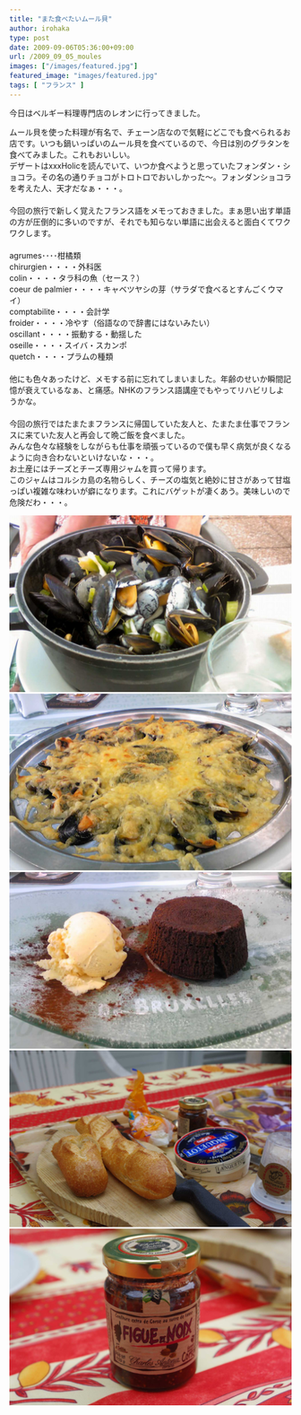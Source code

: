 ```yaml
---
title: "また食べたいムール貝"
author: irohaka
type: post
date: 2009-09-06T05:36:00+09:00
url: /2009_09_05_moules
images: ["/images/featured.jpg"]
featured_image: "images/featured.jpg"
tags: [ "フランス" ]
---
```


今日はベルギー料理専門店のレオンに行ってきました。
 <!--more-->
ムール貝を使った料理が有名で、チェーン店なので気軽にどこでも食べられるお店です。いつも鍋いっぱいのムール貝を食べているので、今日は別のグラタンを食べてみました。これもおいしい。  
デザートはxxxHolicを読んでいて、いつか食べようと思っていたフォンダン・ショコラ。その名の通りチョコがトロトロでおいしかった～。フォンダンショコラを考えた人、天才だなぁ・・・。    
　  　  
今回の旅行で新しく覚えたフランス語をメモっておきました。まぁ思い出す単語の方が圧倒的に多いのですが、それでも知らない単語に出会えると面白くてワクワクします。  
　  
agrumes････柑橘類  
chirurgien・・・・外科医  
colin・・・・タラ科の魚（セース？）  
coeur de palmier・・・・キャベツヤシの芽（サラダで食べるとすんごくウマイ）  
comptabilite・・・・会計学  
froider・・・・冷やす（俗語なので辞書にはないみたい）  
oscillant・・・・振動する・動揺した  
oseille・・・・スイバ・スカンポ  
quetch・・・・プラムの種類  
　  
他にも色々あったけど、メモする前に忘れてしまいました。年齢のせいか瞬間記憶が衰えているなぁ、と痛感。NHKのフランス語講座でもやってリハビリしようかな。  
　  
今回の旅行ではたまたまフランスに帰国していた友人と、たまたま仕事でフランスに来ていた友人と再会して晩ご飯を食べました。  
みんな色々な経験をしながらも仕事を頑張っているので僕も早く病気が良くなるように向き合わないといけないな・・・。  
お土産にはチーズとチーズ専用ジャムを買って帰ります。  
このジャムはコルシカ島の名物らしく、チーズの塩気と絶妙に甘さがあって甘塩っぱい複雑な味わいが癖になります。これにバゲットが凄くあう。美味しいので危険だわ・・・。  

![レオンはどこにでもあるけど美味しい定番のワイン蒸し](images/2009_09_05_lesescargots01.jpg)  
![グラタンも美味しかった。](images/2009_09_05_lesescargots02.jpg)  
![フォンダンショコラ。素晴らしい。](images/2009_09_05_lesescargots03.jpg)  
![パンとチーズは無限に食べられそうです。](images/2009_09_05_lesescargots04.jpg)  
![そしてこのジャムが美味しい！](images/2009_09_05_lesescargots05.jpg)  